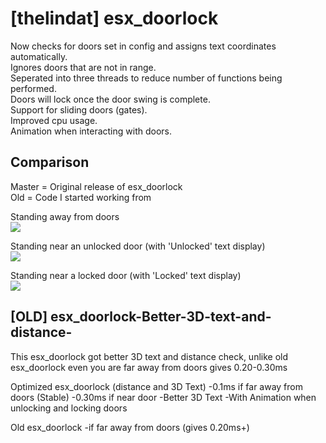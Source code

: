 # [thelindat] esx_doorlock

Now checks for doors set in config and assigns text coordinates automatically.  
Ignores doors that are not in range.  
Seperated into three threads to reduce number of functions being performed.   
Doors will lock once the door swing is complete.  
Support for sliding doors (gates).  
Improved cpu usage.  
Animation when interacting with doors.  


## Comparison  
Master = Original release of esx_doorlock  
Old = Code I started working from  

Standing away from doors  
<img src='https://i.imgur.com/OMZ5Ou6.png'/>

Standing near an unlocked door (with 'Unlocked' text display)  
<img src='https://i.imgur.com/mFPFy79.png'/>

Standing near a locked door (with 'Locked' text display)  
<img src='https://i.imgur.com/jolLuRg.png'/>




## [OLD] esx_doorlock-Better-3D-text-and-distance-

This esx_doorlock got better 3D text and distance check, unlike old esx_doorlock even you are far away from doors gives 0.20-0.30ms

Optimized esx_doorlock (distance and 3D Text)
-0.1ms if far away from doors (Stable)
-0.30ms if near door
-Better 3D Text
-With Animation when unlocking and locking doors

Old esx_doorlock
-if far away from doors (gives 0.20ms+)
